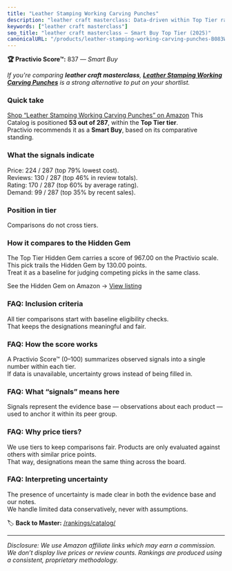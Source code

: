 ```yaml
---
title: "Leather Stamping Working Carving Punches"
description: "leather craft masterclass: Data-driven within Top Tier ranking using the Practivio Score™. Positioned by quality, value, demand, findability, momentum."
keywords: ["leather craft masterclass"]
seo_title: "leather craft masterclass — Smart Buy Top Tier (2025)"
canonicalURL: "/products/leather-stamping-working-carving-punches-B083WHQYMH/"
---
```


**🏆 Practivio Score™:** 837 — _Smart Buy_


*If you're comparing **leather craft masterclass**, **[Leather Stamping Working Carving Punches](https://www.amazon.com/dp/B083WHQYMH?tag=practivio-20)** is a strong alternative to put on your shortlist.*
### Quick take
[Shop “Leather Stamping Working Carving Punches” on Amazon](https://www.amazon.com/dp/B083WHQYMH?tag=practivio-20)
This Catalog is positioned **53 out of 287**, within the **Top Tier tier**.  
Practivio recommends it as a **Smart Buy**, based on its comparative standing.

### What the signals indicate
Price: 224 / 287 (top 79% lowest cost).  
Reviews: 130 / 287 (top 46% in review totals).  
Rating: 170 / 287 (top 60% by average rating).  
Demand: 99 / 287 (top 35% by recent sales).

### Position in tier
Comparisons do not cross tiers.

### How it compares to the Hidden Gem
The Top Tier Hidden Gem carries a score of 967.00 on the Practivio scale.  
This pick trails the Hidden Gem by 130.00 points.  
Treat it as a baseline for judging competing picks in the same class.  

See the Hidden Gem on Amazon → [View listing](https://www.amazon.com/dp/B07TP844VN?tag=practivio-20)

### FAQ: Inclusion criteria
All tier comparisons start with baseline eligibility checks.  
That keeps the designations meaningful and fair.

### FAQ: How the score works
A Practivio Score™ (0–100) summarizes observed signals into a single number within each tier.  
If data is unavailable, uncertainty grows instead of being filled in.

### FAQ: What “signals” means here
Signals represent the evidence base — observations about each product — used to anchor it within its peer group.

### FAQ: Why price tiers?
We use tiers to keep comparisons fair. Products are only evaluated against others with similar price points.  
That way, designations mean the same thing across the board.

### FAQ: Interpreting uncertainty
The presence of uncertainty is made clear in both the evidence base and our notes.  
We handle limited data conservatively, never with assumptions.


🏷️ **Back to Master:** [/rankings/catalog/](/rankings/catalog/)

---
_Disclosure: We use Amazon affiliate links which may earn a commission. We don’t display live prices or review counts. Rankings are produced using a consistent, proprietary methodology._
